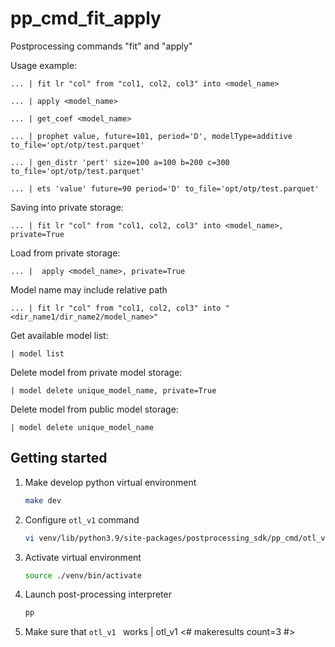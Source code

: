 # pp_cmd_fit_apply
Postprocessing commands "fit" and "apply"

Usage example:  
```
... | fit lr "col" from "col1, col2, col3" into <model_name>
```  
```
... | apply <model_name>
```  
```
... | get_coef <model_name>
```
```
... | prophet value, future=101, period='D', modelType=additive to_file='opt/otp/test.parquet'
```
```
... | gen_distr 'pert' size=100 a=100 b=200 c=300 to_file='opt/otp/test.parquet'
```
```
... | ets 'value' future=90 period='D' to_file='opt/otp/test.parquet'
```
Saving into private storage:    
```
... | fit lr "col" from "col1, col2, col3" into <model_name>, private=True
```  
Load from private storage:  
```
... |  apply <model_name>, private=True
```  
Model name may include relative path  
```
... | fit lr "col" from "col1, col2, col3" into "<dir_name1/dir_name2/model_name>"
```
Get available model list:  
```
| model list 
```
Delete model from private model storage:  
```
| model delete unique_model_name, private=True
```

Delete model from public model storage:
```
| model delete unique_model_name
```

## Getting started
1. Make develop python virtual environment
    ```bash
    make dev
    ```
2. Configure `otl_v1` command
    ```bash
    vi venv/lib/python3.9/site-packages/postprocessing_sdk/pp_cmd/otl_v1/config.ini
    ```
3. Activate virtual environment
   ```bash
   source ./venv/bin/activate
   ```
4. Launch post-processing interpreter
   ```bash
   pp
   ```
5. Make sure that `otl_v1 ` works
  | otl_v1 <# makeresults count=3 #>
